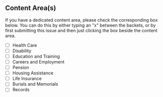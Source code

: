 ## Content Area(s)
If you have a dedicated content area, please check the corresponding box below. You can do this by either typing an "x" between the backets, or by first submitting this issue and then just clicking the box beside the content area.

- [ ] Health Care
- [ ] Disability
- [ ] Education and Training
- [ ] Careers and Employment
- [ ] Pension
- [ ] Housing Assistance
- [ ] Life Insurance
- [ ] Burials and Memorials
- [ ] Records
